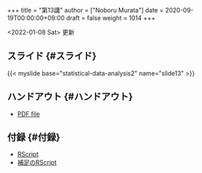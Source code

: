 +++
title = "第13講"
author = ["Noboru Murata"]
date = 2020-09-19T00:00:00+09:00
draft = false
weight = 1014
+++

<span class="timestamp-wrapper"><span class="timestamp">&lt;2022-01-08 Sat&gt; </span></span> 更新


## スライド {#スライド}

{{< myslide base="statistical-data-analysis2" name="slide13" >}}


## ハンドアウト {#ハンドアウト}

-   [PDF file](https://noboru-murata.github.io/statistical-data-analysis2/pdfs/slide13.pdf)


## 付録 {#付録}

-   [RScript](https://noboru-murata.github.io/statistical-data-analysis2/code/slide13.R)
-   [補足のRScript](https://noboru-murata.github.io/statistical-data-analysis2/code/slide13_supplement.R)